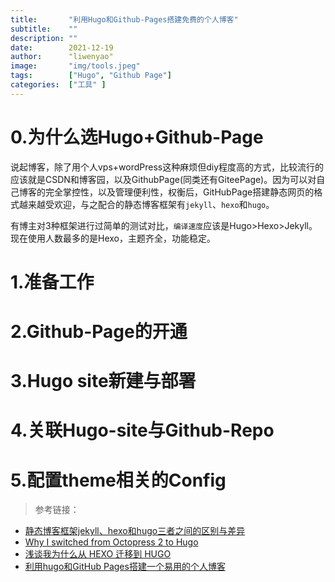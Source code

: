 ```yaml
---
title:       "利用Hugo和Github-Pages搭建免费的个人博客"
subtitle:    ""
description: ""
date:        2021-12-19
author:      "liwenyao"
image:       "img/tools.jpeg"
tags:        ["Hugo", "Github Page"]
categories:  ["工具" ]
---
```



# 0.为什么选Hugo+Github-Page
说起博客，除了用个人vps+wordPress这种麻烦但diy程度高的方式，比较流行的应该就是CSDN和博客园，以及GithubPage(同类还有GiteePage)。因为可以对自己博客的完全掌控性，以及管理便利性，权衡后，GitHubPage搭建静态网页的格式越来越受欢迎，与之配合的静态博客框架有`jekyll`、`hexo`和`hugo`。

有博主对3种框架进行过简单的测试对比，`编译速度`应该是Hugo>Hexo>Jekyll。现在使用人数最多的是Hexo，主题齐全，功能稳定。

# 1.准备工作
# 2.Github-Page的开通
# 3.Hugo site新建与部署
# 4.关联Hugo-site与Github-Repo
# 5.配置theme相关的Config


> 参考链接：

* [静态博客框架jekyll、hexo和hugo三者之间的区别与差异](https://zhuanlan.zhihu.com/p/368407566)
* [Why I switched from Octopress 2 to Hugo](https://conscientiousprogrammer.com/blog/2015/05/31/why-i-switched-from-octopress-2-to-hugo/)
* [浅谈我为什么从 HEXO 迁移到 HUGO](https://sspai.com/post/59904)
* [利用hugo和GitHub Pages搭建一个易用的个人博客](https://thmiao.github.io/posts/first_post/)